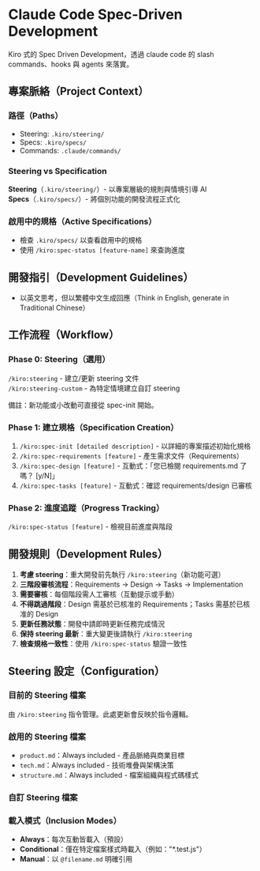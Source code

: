 # Claude Code Spec-Driven Development

Kiro 式的 Spec Driven Development，透過 claude code 的 slash commands、hooks 與 agents 來落實。

## 專案脈絡（Project Context）

### 路徑（Paths）
- Steering: `.kiro/steering/`
- Specs: `.kiro/specs/`
- Commands: `.claude/commands/`

### Steering vs Specification

**Steering**（`.kiro/steering/`）- 以專案層級的規則與情境引導 AI  
**Specs**（`.kiro/specs/`）- 將個別功能的開發流程正式化

### 啟用中的規格（Active Specifications）
- 檢查 `.kiro/specs/` 以查看啟用中的規格
- 使用 `/kiro:spec-status [feature-name]` 來查詢進度

## 開發指引（Development Guidelines）
- 以英文思考，但以繁體中文生成回應（Think in English, generate in Traditional Chinese）

## 工作流程（Workflow）

### Phase 0: Steering（選用）
`/kiro:steering` - 建立/更新 steering 文件  
`/kiro:steering-custom` - 為特定情境建立自訂 steering

備註：新功能或小改動可直接從 spec-init 開始。

### Phase 1: 建立規格（Specification Creation）
1. `/kiro:spec-init [detailed description]` - 以詳細的專案描述初始化規格
2. `/kiro:spec-requirements [feature]` - 產生需求文件（Requirements）
3. `/kiro:spec-design [feature]` - 互動式：「您已檢閱 requirements.md 了嗎？ [y/N]」
4. `/kiro:spec-tasks [feature]` - 互動式：確認 requirements/design 已審核

### Phase 2: 進度追蹤（Progress Tracking）
`/kiro:spec-status [feature]` - 檢視目前進度與階段

## 開發規則（Development Rules）
1. **考慮 steering**：重大開發前先執行 `/kiro:steering`（新功能可選）
2. **三階段審核流程**：Requirements → Design → Tasks → Implementation
3. **需要審核**：每個階段需人工審核（互動提示或手動）
4. **不得跳過階段**：Design 需基於已核准的 Requirements；Tasks 需基於已核准的 Design
5. **更新任務狀態**：開發中請即時更新任務完成情況
6. **保持 steering 最新**：重大變更後請執行 `/kiro:steering`
7. **檢查規格一致性**：使用 `/kiro:spec-status` 驗證一致性

## Steering 設定（Configuration）

### 目前的 Steering 檔案
由 `/kiro:steering` 指令管理。此處更新會反映於指令邏輯。

### 啟用的 Steering 檔案
- `product.md`：Always included - 產品脈絡與商業目標
- `tech.md`：Always included - 技術堆疊與架構決策
- `structure.md`：Always included - 檔案組織與程式碼樣式

### 自訂 Steering 檔案
<!-- Added by /kiro:steering-custom command -->
<!-- Format: 
- `filename.md`: Mode - Pattern(s) - Description
  Mode: Always|Conditional|Manual
  Pattern: File patterns for Conditional mode
-->

### 載入模式（Inclusion Modes）
- **Always**：每次互動皆載入（預設）
- **Conditional**：僅在特定檔案樣式時載入（例如："*.test.js"）
- **Manual**：以 `@filename.md` 明確引用
